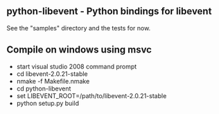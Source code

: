 ## python-libevent - Python bindings for libevent

See the "samples" directory and the tests for now.

## Compile on windows using msvc

* start visual studio 2008 command prompt
* cd libevent-2.0.21-stable
* nmake -f Makefile.nmake
* cd python-libevent
* set LIBEVENT_ROOT=/path/to/libevent-2.0.21-stable 
* python setup.py build

